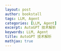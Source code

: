 ```yaml
---
layout: post
author: bookstall
tags: LLM, Agent
categories: [LLM, Agent]
excerpt: AutoGPT 技术解析
keywords: LLM, Agent
title: AutoGPT 技术解析
mathjax: true
---
```








